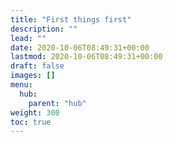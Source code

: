 ```yaml
---
title: "First things first"
description: ""
lead: ""
date: 2020-10-06T08:49:31+00:00
lastmod: 2020-10-06T08:49:31+00:00
draft: false
images: []
menu:
  hub:
    parent: "hub"
weight: 300
toc: true
---
```

